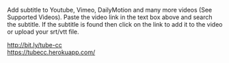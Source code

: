 Add subtitle to Youtube, Vimeo, DailyMotion and many more videos (See Supported Videos). Paste the video link in the text box above and search the subtitle. If the subtitle is found then click on the link to add it to the video or upload your srt/vtt file. 

http://bit.ly/tube-cc  
https://tubecc.herokuapp.com/
